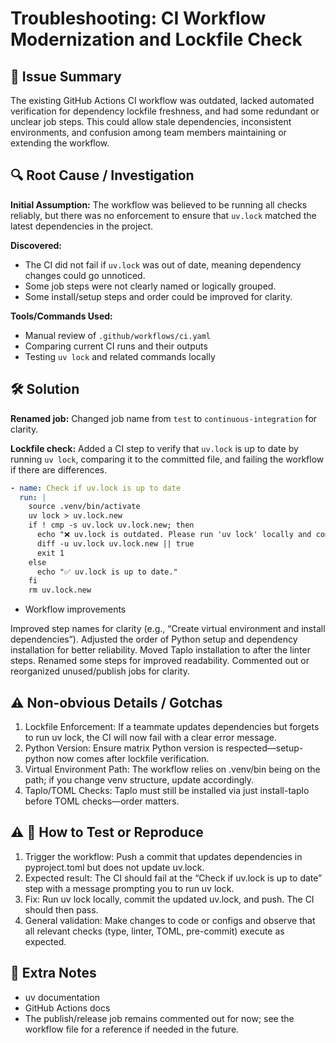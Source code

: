 # Troubleshooting: CI Workflow Modernization and Lockfile Check

## 🧩 Issue Summary

The existing GitHub Actions CI workflow was outdated, lacked automated verification for dependency lockfile freshness, and had some redundant or unclear job steps. This could allow stale dependencies, inconsistent environments, and confusion among team members maintaining or extending the workflow.

## 🔍 Root Cause / Investigation

**Initial Assumption:**
The workflow was believed to be running all checks reliably, but there was no enforcement to ensure that `uv.lock` matched the latest dependencies in the project.

**Discovered:**
- The CI did not fail if `uv.lock` was out of date, meaning dependency changes could go unnoticed.
- Some job steps were not clearly named or logically grouped.
- Some install/setup steps and order could be improved for clarity.

**Tools/Commands Used:**
- Manual review of `.github/workflows/ci.yaml`
- Comparing current CI runs and their outputs
- Testing `uv lock` and related commands locally

## 🛠️ Solution

**Renamed job:**
Changed job name from `test` to `continuous-integration` for clarity.

**Lockfile check:**
Added a CI step to verify that `uv.lock` is up to date by running `uv lock`, comparing it to the committed file, and failing the workflow if there are differences.

```yaml
- name: Check if uv.lock is up to date
  run: |
    source .venv/bin/activate
    uv lock > uv.lock.new
    if ! cmp -s uv.lock uv.lock.new; then
      echo "❌ uv.lock is outdated. Please run 'uv lock' locally and commit the updated lockfile."
      diff -u uv.lock uv.lock.new || true
      exit 1
    else
      echo "✅ uv.lock is up to date."
    fi
    rm uv.lock.new
```

- Workflow improvements

Improved step names for clarity (e.g., “Create virtual environment and install dependencies”).
Adjusted the order of Python setup and dependency installation for better reliability.
Moved Taplo installation to after the linter steps.
Renamed some steps for improved readability.
Commented out or reorganized unused/publish jobs for clarity.

## ⚠️ Non-obvious Details / Gotchas
1. Lockfile Enforcement: If a teammate updates dependencies but forgets to run uv lock, the CI will now fail with a clear error message.
2. Python Version: Ensure matrix Python version is respected—setup-python now comes after lockfile verification.
3. Virtual Environment Path: The workflow relies on .venv/bin being on the path; if you change venv structure, update accordingly.
4. Taplo/TOML Checks: Taplo must still be installed via just install-taplo before TOML checks—order matters.

## ⚠️ 🧪 How to Test or Reproduce
1. Trigger the workflow: Push a commit that updates dependencies in pyproject.toml but does not update uv.lock.
2. Expected result: The CI should fail at the “Check if uv.lock is up to date” step with a message prompting you to run uv lock.
3. Fix: Run uv lock locally, commit the updated uv.lock, and push. The CI should then pass.
4. General validation: Make changes to code or configs and observe that all relevant checks (type, linter, TOML, pre-commit) execute as expected.

## 💬 Extra Notes
- uv documentation
- GitHub Actions docs
- The publish/release job remains commented out for now; see the workflow file for a reference if needed in the future.
